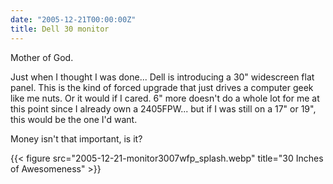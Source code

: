 ```yaml
---
date: "2005-12-21T00:00:00Z"
title: Dell 30 monitor
---
```

Mother of God.

Just when I thought I was done... Dell is introducing a 30" widescreen flat panel.  This is the kind of forced upgrade that just drives a computer geek like me nuts.  Or it would if I cared.  6" more doesn't do a whole lot for me at this point since I already own a 2405FPW... but if I was still on a 17" or 19", this would be the one I'd want.

Money isn't that important, is it?

{{< figure src="2005-12-21-monitor3007wfp_splash.webp" title="30 Inches of Awesomeness" >}}
